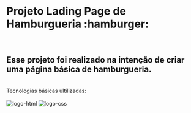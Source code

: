 <h1>Projeto Lading Page de Hamburgueria :hamburger: </h1> 
<br>
<h2>Esse projeto foi realizado na intenção de criar uma página básica de hamburgueria.</h2>
<br>
Tecnologias básicas ultilizadas:
<br>
<br>
<img src="https://img.shields.io/badge/HTML5-E34F26?style=for-the-badge&logo=html5&logoColor=white" alt="logo-html"/>
<img src="https://img.shields.io/badge/CSS3-1572B6?style=for-the-badge&logo=css3&logoColor=white" alt="logo-css" />

